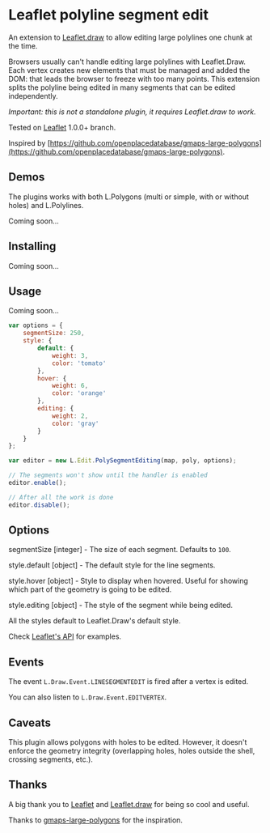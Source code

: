 # Leaflet polyline segment edit

An extension to [Leaflet.draw](https://github.com/Leaflet/Leaflet.draw) to allow editing large polylines one chunk at the time.

Browsers usually can't handle editing large polylines with Leaflet.Draw. Each vertex creates new elements that must be managed and added the DOM: that leads the browser to freeze with too many points. This extension splits the polyline being edited in many segments that can be edited independently.

*Important: this is not a standalone plugin, it requires Leaflet.draw to work.*

Tested on [Leaflet](https://github.com/Leaflet/Leaflet/releases) 1.0.0+ branch.

Inspired by [https://github.com/openplacedatabase/gmaps-large-polygons](https://github.com/openplacedatabase/gmaps-large-polygons).

## Demos

The plugins works with both L.Polygons (multi or simple, with or without holes) and L.Polylines.

Coming soon...

## Installing

Coming soon...

## Usage
Coming soon...
```js
var options = {
    segmentSize: 250,
    style: {
        default: {
            weight: 3,
            color: 'tomato'
        },
        hover: {
            weight: 6,
            color: 'orange'
        },
        editing: {
            weight: 2,
            color: 'gray'
        }
    }
};

var editor = new L.Edit.PolySegmentEditing(map, poly, options);

// The segments won't show until the handler is enabled
editor.enable();

// After all the work is done
editor.disable();
```

## Options

segmentSize [integer] - The size of each segment. Defaults to `100`.

style.default [object] - The default style for the line segments.

style.hover [object] - Style to display when hovered. Useful for showing which part of the geometry is going to be edited.

style.editing [object] - The style of the segment while being edited.


All the styles default to Leaflet.Draw's default style.

Check [Leaflet's API](https://leafletjs.com/reference-1.5.0.html#path-option) for examples.


## Events

The event `L.Draw.Event.LINESEGMENTEDIT` is fired after a vertex is edited.

You can also listen to `L.Draw.Event.EDITVERTEX`.

## Caveats

This plugin allows polygons with holes to be edited. However, it doesn't enforce the geometry integrity (overlapping holes, holes outside the shell, crossing segments, etc.).

## Thanks

A big thank you to [Leaflet](https://github.com/Leaflet/Leaflet) and [Leaflet.draw](https://github.com/Leaflet/Leaflet.draw) for being so cool and useful.

Thanks to [gmaps-large-polygons](https://github.com/openplacedatabase/gmaps-large-polygons) for the inspiration.
